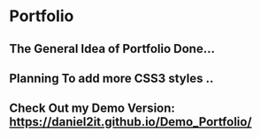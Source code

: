 # Portfolio 
## The General Idea of Portfolio Done...

## Planning To add more CSS3 styles ..  

## Check Out my Demo Version: https://daniel2it.github.io/Demo_Portfolio/
